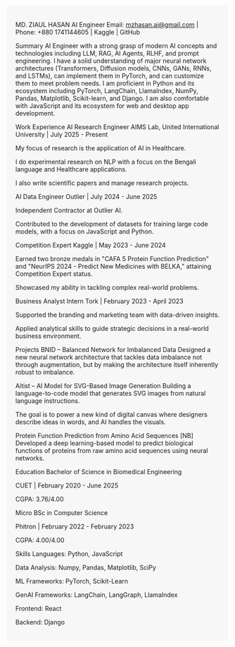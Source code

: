 <div style="background-color: #f7f7f7; padding: 20px; font-family: 'Inter', sans-serif;">

MD. ZIAUL HASAN
AI Engineer
Email: mzhasan.ai@gmail.com | Phone: +880 1741144605 | Kaggle | GitHub

Summary
AI Engineer with a strong grasp of modern AI concepts and technologies including LLM, RAG, AI Agents, RLHF, and prompt engineering. I have a solid understanding of major neural network architectures (Transformers, Diffusion models, CNNs, GANs, RNNs, and LSTMs), can implement them in PyTorch, and can customize them to meet problem needs. I am proficient in Python and its ecosystem including PyTorch, LangChain, LlamaIndex, NumPy, Pandas, Matplotlib, Scikit-learn, and Django. I am also comfortable with JavaScript and its ecosystem for web and desktop app development.

Work Experience
AI Research Engineer
AIMS Lab, United International University | July 2025 - Present

My focus of research is the application of AI in Healthcare.

I do experimental research on NLP with a focus on the Bengali language and Healthcare applications.

I also write scientific papers and manage research projects.

AI Data Engineer
Outlier | July 2024 - June 2025

Independent Contractor at Outlier AI.

Contributed to the development of datasets for training large code models, with a focus on JavaScript and Python.

Competition Expert
Kaggle | May 2023 - June 2024

Earned two bronze medals in "CAFA 5 Protein Function Prediction" and "NeurIPS 2024 - Predict New Medicines with BELKA," attaining Competition Expert status.

Showcased my ability in tackling complex real-world problems.

Business Analyst Intern
Tork | February 2023 - April 2023

Supported the branding and marketing team with data-driven insights.

Applied analytical skills to guide strategic decisions in a real-world business environment.

Projects
BNID – Balanced Network for Imbalanced Data
Designed a new neural network architecture that tackles data imbalance not through augmentation, but by making the architecture itself inherently robust to imbalance.

Aitist – AI Model for SVG-Based Image Generation
Building a language-to-code model that generates SVG images from natural language instructions.

The goal is to power a new kind of digital canvas where designers describe ideas in words, and AI handles the visuals.

Protein Function Prediction from Amino Acid Sequences [NB]
Developed a deep learning-based model to predict biological functions of proteins from raw amino acid sequences using neural networks.

Education
Bachelor of Science in Biomedical Engineering

CUET | February 2020 - June 2025

CGPA: 3.76/4.00

Micro BSc in Computer Science

Phitron | February 2022 - February 2023

CGPA: 4.00/4.00

Skills
Languages: Python, JavaScript

Data Analysis: Numpy, Pandas, Matplotlib, SciPy

ML Frameworks: PyTorch, Scikit-Learn

GenAI Frameworks: LangChain, LangGraph, LlamaIndex

Frontend: React

Backend: Django

</div>
